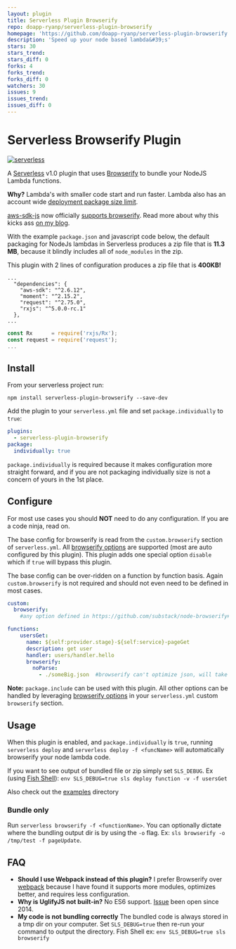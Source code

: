 ```yaml
---
layout: plugin
title: Serverless Plugin Browserify
repo: doapp-ryanp/serverless-plugin-browserify
homepage: 'https://github.com/doapp-ryanp/serverless-plugin-browserify'
description: 'Speed up your node based lambda&#39;s'
stars: 30
stars_trend: 
stars_diff: 0
forks: 4
forks_trend: 
forks_diff: 0
watchers: 30
issues: 9
issues_trend: 
issues_diff: 0
---
```



# Serverless Browserify Plugin

[![serverless](http://public.serverless.com/badges/v3.svg)](http://www.serverless.com)

A [Serverless](https://serverless.com) v1.0 plugin that uses [Browserify](https://github.com/substack/node-browserify) to bundle your NodeJS Lambda functions.

**Why?** Lambda's with smaller code start and run faster.  Lambda also has an account wide [deployment package size limit](http://docs.aws.amazon.com/lambda/latest/dg/limits.html).  

[aws-sdk-js](https://github.com/aws/aws-sdk-js) now officially [supports browserify](https://github.com/aws/aws-sdk-js/issues/696).  Read more about why this kicks ass [on my blog](https://rynop.wordpress.com/2016/11/01/aws-sdk-for-javascript-now-fully-componentized/).

With the example `package.json` and javascript code below, the default packaging for NodeJs lambdas in Serverless produces a zip file that is **11.3 MB**, because it blindly includes all of `node_modules` in the zip.

This plugin with 2 lines of configuration produces a zip file that is **400KB!**

```
...
  "dependencies": {
    "aws-sdk": "^2.6.12",
    "moment": "^2.15.2",
    "request": "^2.75.0",
    "rxjs": "^5.0.0-rc.1"
  },
...
```  

```javascript
const Rx      = require('rxjs/Rx');
const request = require('request');
...
```

## Install

From your serverless project run:
```
npm install serverless-plugin-browserify --save-dev
```

Add the plugin to your `serverless.yml` file and set `package.individually` to `true`:

```yaml
plugins:
  - serverless-plugin-browserify
package:
  individually: true
```

`package.individually` is required because it makes configuration more straight forward, and if you are not packaging individually size is not a concern of yours in the 1st place.

## Configure

For most use cases you should **NOT** need to do any configuration.  If you are a code ninja, read on.

The base config for browserify is read from the `custom.browserify` section of `serverless.yml`.  All [browserify options](https://github.com/substack/node-browserify#browserifyfiles--opts) are supported (most are auto configured by this plugin).  This plugin adds one special option `disable` which if `true` will bypass this plugin.

The base config can be over-ridden on a function by function basis.  Again `custom.browserify` is not required and should not even need to be defined in most cases.

```yaml
custom:
  browserify:
    #any option defined in https://github.com/substack/node-browserify#browserifyfiles--opts

functions:
    usersGet:
      name: ${self:provider.stage}-${self:service}-pageGet
      description: get user
      handler: users/handler.hello      
      browserify:
        noParse:
          - ./someBig.json  #browserify can't optimize json, will take long time to parse for nothing      
```

**Note:** `package.include` can be used with this plugin.  All other options can be handled by leveraging [browserify options](https://github.com/substack/node-browserify#browserifyfiles--opts) in your `serverless.yml` custom `browserify` section. 

## Usage

When this plugin is enabled, and `package.individually` is `true`, running `serverless deploy` and `serverless deploy -f <funcName>` will automatically browserify your node lambda code.

If you want to see output of bundled file or zip simply set `SLS_DEBUG`.  Ex (using [Fish Shell](https://fishshell.com)): `env SLS_DEBUG=true sls deploy function -v -f usersGet`

Also check out the [examples](./examples) directory

### Bundle only

Run `serverless browserify -f <functionName>`.  You can optionally dictate where the bundling output dir is by using the `-o` flag. Ex: `sls browserify -o /tmp/test -f pageUpdate`.

## FAQ

- **Should I use Webpack instead of this plugin?** I prefer Browserify over [webpack](https://webpack.github.io/) because I have found it supports more modules, optimizes better, and requires less configuration.
- **Why is UglifyJS not built-in?** No ES6 support.  [Issue](https://github.com/mishoo/UglifyJS2/issues/448) been open since 2014.
- **My code is not bundling correctly** The bundled code is always stored in a tmp dir on your computer.  Set `SLS_DEBUG=true` then re-run your command to output the directory.  Fish Shell ex: `env SLS_DEBUG=true sls browserify`  
